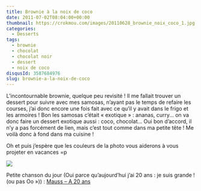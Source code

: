 ```yaml
---
title: Brownie à la noix de coco
date: 2011-07-02T08:04:00+00:00
thumbnail: https://crokmou.com/images/20110628_brownie_noix_coco_1.jpg
categories:
  - Desserts
tags:
  - brownie
  - chocolat
  - chocolat noir
  - dessert
  - noix de coco
disqusId: 3587684976
slug: brownie-a-la-noix-de-coco
---
```


L’incontournable brownie, quelque peu revisité ! Il me fallait trouver un dessert pour suivre avec mes samosas, n’ayant pas le temps de refaire les courses, j’ai donc encore une fois fait avec ce qu’il y avait dans le frigo et les armoires ! Bon les samosas c’était « exotique » : ananas, curry… on va donc faire un dessert exotique aussi : coco, chocolat… Oui bon d’accord, il n’y a pas forcément de lien, mais c’est tout comme dans ma petite tête ! Me voilà donc à fond dans ma cuisine !

Oh et puis j’espère que les couleurs de la photo vous aiderons à vous projeter en vacances =p
<a name="more"></a>

![](http://3.bp.blogspot.com/-8WA7xppE79Q/TsFniFXm00I/AAAAAAAABIg/f9dg95jMOUc/s1600/Brownie+noix+de+coco.jpg)

Petite chanson du jour (Oui parce qu’aujourd’hui j’ai 20 ans : je suis grande ! (ou pas Oo »)) : [Mauss – A 20 ans](http://www.youtube.com/watch?v=MwuOnD75tGA)